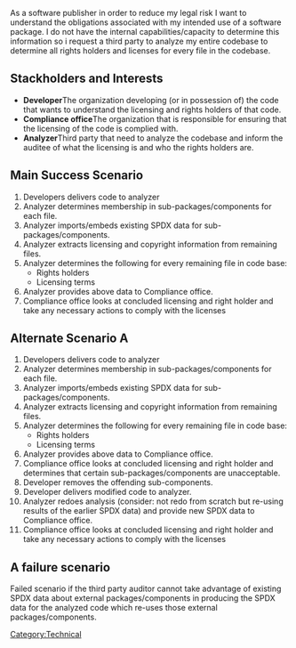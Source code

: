 As a software publisher in order to reduce my legal risk I want to
understand the obligations associated with my intended use of a software
package. I do not have the internal capabilities/capacity to determine
this information so i request a third party to analyze my entire
codebase to determine all rights holders and licenses for every file in
the codebase.

## Stackholders and Interests

  - **Developer**The organization developing (or in possession of) the
    code that wants to understand the licensing and rights holders of
    that code.
  - **Compliance office**The organization that is responsible for
    ensuring that the licensing of the code is complied with.
  - **Analyzer**Third party that need to analyze the codebase and inform
    the auditee of what the licensing is and who the rights holders are.

## Main Success Scenario

1.  Developers delivers code to analyzer
2.  Analyzer determines membership in sub-packages/components for each
    file.
3.  Analyzer imports/embeds existing SPDX data for
    sub-packages/components.
4.  Analyzer extracts licensing and copyright information from remaining
    files.
5.  Analyzer determines the following for every remaining file in code
    base:
      - Rights holders
      - Licensing terms
6.  Analyzer provides above data to Compliance office.
7.  Compliance office looks at concluded licensing and right holder and
    take any necessary actions to comply with the licenses

## Alternate Scenario A

1.  Developers delivers code to analyzer
2.  Analyzer determines membership in sub-packages/components for each
    file.
3.  Analyzer imports/embeds existing SPDX data for
    sub-packages/components.
4.  Analyzer extracts licensing and copyright information from remaining
    files.
5.  Analyzer determines the following for every remaining file in code
    base:
      - Rights holders
      - Licensing terms
6.  Analyzer provides above data to Compliance office.
7.  Compliance office looks at concluded licensing and right holder and
    determines that certain sub-packages/components are unacceptable.
8.  Developer removes the offending sub-components.
9.  Developer delivers modified code to analyzer.
10. Analyzer redoes analysis (consider: not redo from scratch but
    re-using results of the earlier SPDX data) and provide new SPDX data
    to Compliance office.
11. Compliance office looks at concluded licensing and right holder and
    take any necessary actions to comply with the licenses

## A failure scenario

Failed scenario if the third party auditor cannot take advantage of
existing SPDX data about external packages/components in producing the
SPDX data for the analyzed code which re-uses those external
packages/components.

[Category:Technical](Category:Technical "wikilink")
